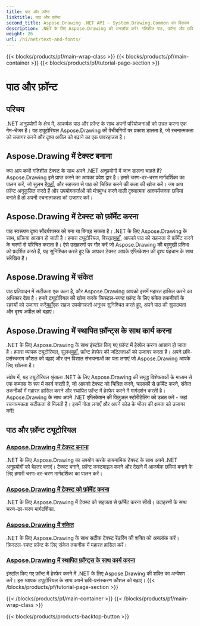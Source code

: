 ```yaml
---
title: पाठ और फ़ॉन्ट
linktitle: पाठ और फ़ॉन्ट
second_title: Aspose.Drawing .NET API - System.Drawing.Common का विकल्प
description: .NET के लिए Aspose.Drawing को अनलॉक करें! गतिशील पाठ, फ़ॉन्ट और छवि निर्माण में महारत हासिल करें। क्रिस्टल-स्पष्ट दृश्यों के लिए उत्तम पाठ स्वरूपण, संकेत और फ़ॉन्ट हेरफेर।
weight: 26
url: /hi/net/text-and-fonts/
---
```


{{< blocks/products/pf/main-wrap-class >}}
{{< blocks/products/pf/main-container >}}
{{< blocks/products/pf/tutorial-page-section >}}

# पाठ और फ़ॉन्ट


## परिचय
.NET अनुप्रयोगों के क्षेत्र में, आकर्षक पाठ और फ़ॉन्ट के साथ अपनी परियोजनाओं को उन्नत करना एक गेम-चेंजर है। यह ट्यूटोरियल Aspose.Drawing की पेचीदगियों पर प्रकाश डालता है, जो रचनात्मकता को उजागर करने और दृश्य अपील को बढ़ाने का एक पावरहाउस है।

## Aspose.Drawing में टेक्स्ट बनाना
क्या आप कभी गतिशील टेक्स्ट के साथ अपने .NET अनुप्रयोगों में जान डालना चाहते हैं? Aspose.Drawing इसे प्राप्त करने का आपका प्रवेश द्वार है। हमारे चरण-दर-चरण मार्गदर्शिका का पालन करें, जो सुलभ है[यहाँ](./draw-text/), और सहजता से पाठ को चित्रित करने की कला की खोज करें। जब आप फ़ॉन्ट अनुकूलित करते हैं और उपयोगकर्ताओं को मंत्रमुग्ध करने वाली दृश्यात्मक आश्चर्यजनक छवियां बनाते हैं तो अपनी रचनात्मकता को उजागर करें।

## Aspose.Drawing में टेक्स्ट को फ़ॉर्मेट करना
 पाठ स्वरूपण दृश्य सौंदर्यशास्त्र को बना या बिगाड़ सकता है। .NET के लिए Aspose.Drawing के साथ, प्रक्रिया आसान हो जाती है। हमारा ट्यूटोरियल, विस्तृत[यहाँ](./format-text/), आपको पाठ को सहजता से फ़ॉर्मेट करने के चरणों से परिचित कराता है। ऐसे उदाहरणों पर गौर करें जो Aspose.Drawing की बहुमुखी प्रतिभा को प्रदर्शित करते हैं, यह सुनिश्चित करते हुए कि आपका टेक्स्ट आपके एप्लिकेशन की दृश्य पहचान के साथ संरेखित है।

## Aspose.Drawing में संकेत
 पाठ प्रतिपादन में सटीकता एक कला है, और Aspose.Drawing आपको इसमें महारत हासिल करने का अधिकार देता है। हमारे ट्यूटोरियल की खोज करके क्रिस्टल-स्पष्ट फ़ॉन्ट के लिए संकेत तकनीकों के रहस्यों को उजागर करें[यहाँ](./hinting/)एक सहज उपयोगकर्ता अनुभव सुनिश्चित करते हुए, अपने पाठ की सुपाठ्यता और दृश्य अपील को बढ़ाएं।

## Aspose.Drawing में स्थापित फ़ॉन्ट्स के साथ कार्य करना
 .NET के लिए Aspose.Drawing के साथ इंस्टॉल किए गए फ़ॉन्ट में हेरफेर करना आसान हो जाता है। हमारा व्यापक ट्यूटोरियल, सुलभ[यहाँ](./installed-fonts/), फ़ॉन्ट हेरफेर की जटिलताओं को उजागर करता है। अपने छवि-प्रसंस्करण कौशल को बढ़ाएं और उन विशाल संभावनाओं का पता लगाएं जो Aspose.Drawing आपके लिए खोलता है।

संक्षेप में, यह ट्यूटोरियल श्रृंखला .NET के लिए Aspose.Drawing की समृद्ध विशेषताओं के माध्यम से एक कम्पास के रूप में कार्य करती है, जो आपको टेक्स्ट को चित्रित करने, चालाकी से फ़ॉर्मेट करने, संकेत तकनीकों में महारत हासिल करने और स्थापित फ़ॉन्ट में हेरफेर करने में मार्गदर्शन करती है। Aspose.Drawing के साथ अपने .NET एप्लिकेशन की विज़ुअल स्टोरीटेलिंग को उन्नत करें - जहां रचनात्मकता सटीकता से मिलती है। इसमें गोता लगाएँ और अपने कोड के भीतर की क्षमता को उजागर करें!
## पाठ और फ़ॉन्ट ट्यूटोरियल
### [Aspose.Drawing में टेक्स्ट बनाना](./draw-text/)
.NET के लिए Aspose.Drawing का उपयोग करके डायनामिक टेक्स्ट के साथ अपने .NET अनुप्रयोगों को बेहतर बनाएं। टेक्स्ट बनाने, फ़ॉन्ट कस्टमाइज़ करने और देखने में आकर्षक छवियां बनाने के लिए हमारी चरण-दर-चरण मार्गदर्शिका का पालन करें।
### [Aspose.Drawing में टेक्स्ट को फ़ॉर्मेट करना](./format-text/)
.NET के लिए Aspose.Drawing में टेक्स्ट को सहजता से फ़ॉर्मेट करना सीखें। उदाहरणों के साथ चरण-दर-चरण मार्गदर्शिका.
### [Aspose.Drawing में संकेत](./hinting/)
.NET के लिए Aspose.Drawing के साथ सटीक टेक्स्ट रेंडरिंग की शक्ति को अनलॉक करें। क्रिस्टल-स्पष्ट फ़ॉन्ट के लिए संकेत तकनीक में महारत हासिल करें।
### [Aspose.Drawing में स्थापित फ़ॉन्ट्स के साथ कार्य करना](./installed-fonts/)
इंस्टॉल किए गए फ़ॉन्ट में हेरफेर करने में .NET के लिए Aspose.Drawing की शक्ति का अन्वेषण करें। इस व्यापक ट्यूटोरियल के साथ अपने छवि-प्रसंस्करण कौशल को बढ़ाएं।
{{< /blocks/products/pf/tutorial-page-section >}}

{{< /blocks/products/pf/main-container >}}
{{< /blocks/products/pf/main-wrap-class >}}

{{< blocks/products/products-backtop-button >}}
